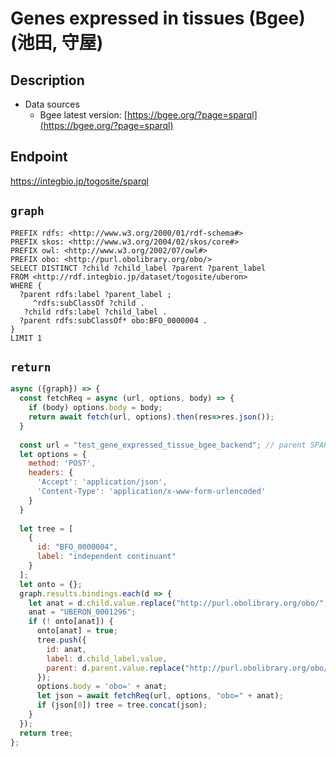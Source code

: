 # Genes expressed in tissues (Bgee) (池田, 守屋)

## Description

- Data sources
    - Bgee latest version: [https://bgee.org/?page=sparql](https://bgee.org/?page=sparql)

## Endpoint

https://integbio.jp/togosite/sparql

## `graph`
```sparql
PREFIX rdfs: <http://www.w3.org/2000/01/rdf-schema#>
PREFIX skos: <http://www.w3.org/2004/02/skos/core#>
PREFIX owl: <http://www.w3.org/2002/07/owl#>
PREFIX obo: <http://purl.obolibrary.org/obo/>
SELECT DISTINCT ?child ?child_label ?parent ?parent_label
FROM <http://rdf.integbio.jp/dataset/togosite/uberon>
WHERE {
  ?parent rdfs:label ?parent_label ;
     ^rdfs:subClassOf ?child .
   ?child rdfs:label ?child_label .
  ?parent rdfs:subClassOf* obo:BFO_0000004 .
}
LIMIT 1
```

## `return`

```javascript
async ({graph}) => {
  const fetchReq = async (url, options, body) => {
    if (body) options.body = body;
    return await fetch(url, options).then(res=>res.json());
  }
  
  const url = "test_gene_expressed_tissue_bgee_backend"; // parent SPARQLet relative path
  let options = {
    method: 'POST',
    headers: {
      'Accept': 'application/json',
      'Content-Type': 'application/x-www-form-urlencoded'
    }
  }
  
  let tree = [
    {
      id: "BFO_0000004",
      label: "independent continuant"
    }
  ];
  let onto = {};
  graph.results.bindings.each(d => {
    let anat = d.child.value.replace("http://purl.obolibrary.org/obo/", "");
    anat = "UBERON_0001296";
    if (! onto[anat]) {
      onto[anat] = true;
      tree.push({
        id: anat,
        label: d.child_label.value,
        parent: d.parent.value.replace("http://purl.obolibrary.org/obo/", "")
      });
      options.body = 'obo=' + anat;
      let json = await fetchReq(url, options, "obo=" + anat);
      if (json[0]) tree = tree.concat(json);
    }
  });
  return tree;
};
```
